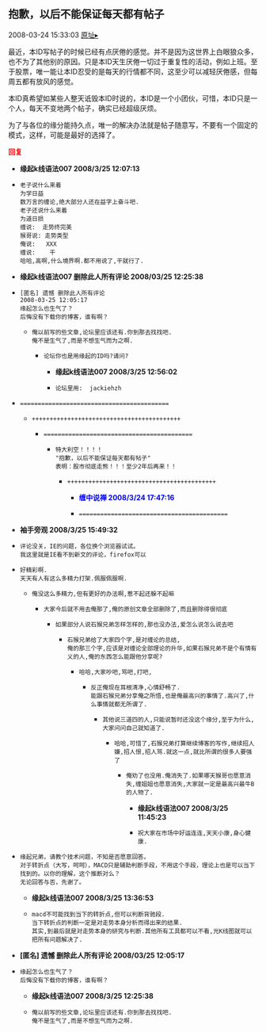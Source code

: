 ## 抱歉，以后不能保证每天都有帖子
2008-03-24 15:33:03
[原址▸](http://www.fxgan.com/chan_time/2008_01_06/962.htm)


最近，本ID写帖子的时候已经有点厌倦的感觉。并不是因为这世界上白眼狼众多，也不为了其他别的原因。只是本ID天生厌倦一切过于重复性的活动，例如上班。至于股票，唯一能让本ID忍受的是每天的行情都不同，这至少可以减轻厌倦感，但每周五都有放风的感觉。

本ID真希望如某些人整天诋毁本ID时说的，本ID是一个小团伙，可惜，本ID只是一个人，每天不变地两个帖子，确实已经超级厌烦。

为了与各位的缘分能持久点，唯一的解决办法就是帖子随意写，不要有一个固定的模式，这样，可能是最好的选择了。




**<font color='red'>回复</font>**


- **缘起k线语法007 2008/3/25 12:07:13**
- ```
  老子说什么来着
  为学日益
  数万言的缠论,绝大部分人还在益字上奋斗吧.
  老子还说什么来着
  为道日损
  缠说:  走势终完美
  猴哥说: 走势类型
  俺说:   XXX
  缠说:    干
  哈哈,高啊,什么境界啊.都不用说了,干就行了.
  ```
- **缘起k线语法007 删除此人所有评论  2008/03/25 12:25:38**
- ```
  [匿名] 遗憾 删除此人所有评论 
  2008-03-25 12:05:17 
  缘起怎么也生气了？
  后悔没有下载你的博客，谁有啊？
  ```
   - ```
     俺以前写的些文章,论坛里应该还有.你到那去找找吧.
     俺不是生气了,而是不想生气而为之啊.
     ```
      - ```
        论坛你也是用缘起的ID吗?请问?
        ```
         - **缘起k线语法007 2008/3/25 12:56:02**
         - ```
           论坛里用:  jackiehzh
           ```
- ```
  ==========================================
  ```
   - ```
     ++++++++++++++++++++++++++++++++++++++++++
     ```
      - ```
        ==========================================
        ```
         - ```
           特大利空！！！！
           "抱歉，以后不能保证每天都有帖子"
           表明：股市彻底走熊！！！至少2年后再来！！
           ```
            - ```
              ++++++++++++++++++++++++++++++++++++++++++
              ```
               - **<font color='blue'>缠中说禅 2008/3/24 17:47:16</font>**
               - ```
                 ==========================================
                 ```
- **袖手旁观 2008/3/25 15:49:32**
- ```
  评论没关，IE的问题，各位换个浏览器试试。
  我这里就是IE看不到新文的评论，firefox可以
  ```
- ```
  好精彩啊.
  天天有人有这么多精力打架.佩服佩服啊.
  ```
   - ```
     俺没这么多精力,但有更好的办法啊,惹不起还躲不起嘛
     ```
      - ```
        大家今后就不用去俺那了,俺的原创文章全部删除了,而且删除得很彻底
        ```
         - ```
           如果部分人说石猴兄弟怎样怎样的,那也没办法,爱怎么说怎么说去吧
           ```
            - ```
              石猴兄弟给了大家四个字,是对缠论的总结,
              俺的那三个字,应该是对缠论全部理论的升华,如果石猴兄弟不是个有情有义的人,俺的东西怎么能跟他分享呢? 
              ```
               - ```
                 哈哈,大家吵吧,骂吧,打吧,
                 ```
                  - ```
                    反正俺现在耳根清净,心情舒畅了.
                    能跟石猴兄弟分享俺之所悟,也是俺最高兴的事情了.高兴了,什么事情就都无所谓了.
                    ```
                     - ```
                       其他说三道四的人,只能说暂时还没这个缘分,至于为什么,大家问问自己就知道了.
                       ```
                        - ```
                          哈哈,可惜了,石猴兄弟打算继续博客的写作,继续招人嫌,招人恨,招人骂.就这一点,就比所谓的很多人要强了
                          ```
                           - ```
                             俺劝了也没用.俺消失了.如果哪天猴哥也愿意消失,缠姐姐也愿意消失,大家就一定是最高兴最牛B的人物了.
                             ```
                              - **缘起k线语法007 2008/3/25 11:45:23**
                              - ```
                                祝大家在市场中好运连连,天天小康,身心健康.
                                ```
- ```
  缘起兄弟，请教个技术问题，不知是否愿意回答。
  对于转折点（大写，呵呵），MACD只是辅助判断手段，不用这个手段，理论上也是可以当下找到的。以你的理解，这个推断对么？
  无论回答与否，先谢了。
  ```
   - **缘起k线语法007 2008/3/25 13:36:53**
   - ```
     macd不可能找到当下的转折点,但可以判断背驰段.
     当下转折点的判断一定是对走势本身分析而得出来的结果.
     其实,到最后就是对走势本身的研究与判断.其他所有工具都可以不看,光K线图就可以把所有问题解决了.
     ```
- **[匿名] 遗憾 删除此人所有评论  2008/03/25 12:05:17**
- ```
  缘起怎么也生气了？
  后悔没有下载你的博客，谁有啊？
  ```
   - **缘起k线语法007 2008/3/25 12:25:38**
   - ```
     俺以前写的些文章,论坛里应该还有.你到那去找找吧.
     俺不是生气了,而是不想生气而为之啊.
     ```
